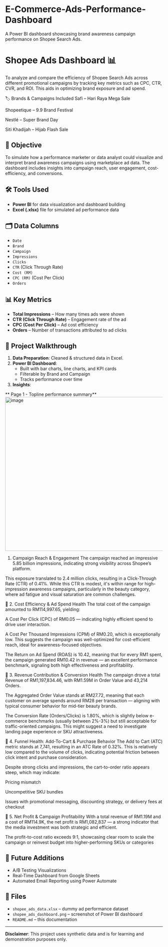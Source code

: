 # E-Commerce-Ads-Performance-Dashboard
A Power BI dashboard showcasing brand awareness campaign performance on Shopee Search Ads.


# Shopee Ads Dashboard 📊

To analyze and compare the efficiency of Shopee Search Ads across different promotional campaigns by tracking key metrics such as CPC, CTR, CVR, and ROI. This aids in optimizing brand exposure and ad spend.

🏷️ Brands & Campaigns Included
Safi – Hari Raya Mega Sale

Shopeetique – 9.9 Brand Festival

Nestlé – Super Brand Day

Siti Khadijah – Hijab Flash Sale

## 🎯 Objective

To simulate how a performance marketer or data analyst could visualize and interpret brand awareness campaigns using marketplace ad data. The dashboard includes insights into campaign reach, user engagement, cost-efficiency, and conversions.




## 🛠 Tools Used

- **Power BI** for data visualization and dashboard building  
- **Excel (.xlsx)** file for simulated ad performance data  

## 🗂 Data Columns

- `Date`  
- `Brand`  
- `Campaign`  
- `Impressions`  
- `Clicks`  
- `CTR` (Click Through Rate)  
- `Cost (RM)`  
- `CPC (RM)` (Cost Per Click)  
- `Orders`  

## 📊 Key Metrics

- **Total Impressions** – How many times ads were shown  
- **CTR (Click Through Rate)** – Engagement rate of the ad  
- **CPC (Cost Per Click)** – Ad cost efficiency  
- **Orders** – Number of transactions attributed to ad clicks  

## 📎 Project Walkthrough

1. **Data Preparation**: Cleaned & structured data in Excel.  
2. **Power BI Dashboard**:
   - Built with bar charts, line charts, and KPI cards
   - Filterable by Brand and Campaign
   - Tracks performance over time  
3. **Insights**:

**   Page 1 - Topline performance summary**
<img width="935" height="491" alt="image" src="https://github.com/user-attachments/assets/06d354eb-5e74-4107-8a6d-e10685762cb4" />

1. Campaign Reach & Engagement
The campaign reached an impressive 5.85 billion impressions, indicating strong visibility across Shopee’s platform.

This exposure translated to 2.4 million clicks, resulting in a Click-Through Rate (CTR) of 0.41%. While this CTR is modest, it's within range for high-impression awareness campaigns, particularly in the beauty category, where ad fatigue and visual saturation are common challenges.

📌 2. Cost Efficiency & Ad Spend Health
The total cost of the campaign amounted to RM114,997.65, yielding:

A Cost Per Click (CPC) of RM0.05 — indicating highly efficient spend to drive user interaction.

A Cost Per Thousand Impressions (CPM) of RM0.20, which is exceptionally low. This suggests the campaign was well-optimized for cost-efficient reach, ideal for awareness-focused objectives.

The Return on Ad Spend (ROAS) is 10.42, meaning that for every RM1 spent, the campaign generated RM10.42 in revenue — an excellent performance benchmark, signaling both high effectiveness and profitability.

📌 3. Revenue Contribution & Conversion Health
The campaign drove a total Revenue of RM1,197,834.46, with RM1.59M in Order Value and 43,214 Orders.

The Aggregated Order Value stands at RM27.72, meaning that each customer on average spends around RM28 per transaction — aligning with typical consumer behavior for mid-tier beauty brands.

The Conversion Rate (Orders/Clicks) is 1.80%, which is slightly below e-commerce benchmarks (usually between 2%-3%) but still acceptable for traffic-oriented campaigns. This might suggest a need to investigate landing page experience or SKU attractiveness.

📌 4. Funnel Health: Add-To-Cart & Purchase Behavior
The Add to Cart (ATC) metric stands at 7,741, resulting in an ATC Rate of 0.32%. This is relatively low compared to the volume of clicks, indicating potential friction between click intent and purchase consideration.

Despite strong clicks and impressions, the cart-to-order ratio appears steep, which may indicate:

Pricing mismatch

Uncompetitive SKU bundles

Issues with promotional messaging, discounting strategy, or delivery fees at checkout

📌 5. Net Profit & Campaign Profitability
With a total revenue of RM1.19M and a cost of RM114.9K, the net profit is RM1,082,837 — a strong indicator that the media investment was both strategic and efficient.

The profit-to-cost ratio exceeds 9:1, showcasing clear room to scale the campaign or reinvest budget into higher-performing SKUs or categories

## 🧪 Future Additions

- A/B Testing Visualizations  
- Real-Time Dashboard from Google Sheets  
- Automated Email Reporting using Power Automate  

## 📁 Files

- `shopee_ads_data.xlsx` – dummy ad performance dataset  
- `shopee_ads_dashboard.png` – screenshot of Power BI dashboard  
- `README.md` – this documentation  

---

**Disclaimer**: This project uses synthetic data and is for learning and demonstration purposes only.

